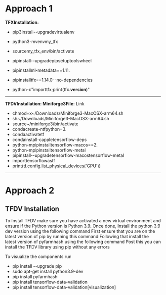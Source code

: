 # Approach 1


**TFXInstallation:**

- pip3install--upgradevirtualenv

- python3-mvenvmy_tfx
- sourcemy_tfx_env/bin/activate
- pipinstall--upgradepipsetuptoolswheel
- pipinstallml-metadata==1.11.
- pipinstalltfx==1.14.0--no-dependencies
- python-c"importtfx;print(tfx.__version__)"

--------------------------------------------------------------

**TFDVInstallation:
Miniforge3File:** Link
- chmod+x~/Downloads/Miniforge3-MacOSX-arm64.sh
- sh~/Downloads/Miniforge3-MacOSX-arm64.sh
- source~/miniforge3/bin/activate
- condacreate-ntfpython=3.
- condaactivatetf
- condainstall-cappletensorflow-deps
- python-mpipinstalltensorflow-macos==2.
- python-mpipinstalltensorflow-metal
- pipinstall--upgradetensorflow-macostensorflow-metal
- importtensorflowastf
- print(tf.config.list_physical_devices('GPU'))

--------------------------------------------------------------

# Approach 2
## TFDV Installation
To Install TFDV make sure you have activated a new virtual environment and ensure if the Python
version is Python 3.9. Once done, Install the python 3.9 dev version using the following command
First ensure that you are on the latest version of pip by running this command
Following that install the latest version of pyfarmhash using the following command
Post this you can install the TFDV library using pip without any errors

To visualize the components run
- pip install --upgrade pip
- sudo apt-get install python3.9-dev
- pip install pyfarmhash
- pip install tensorflow-data-validation
- pip install tensorflow-data-validation[visualization]
